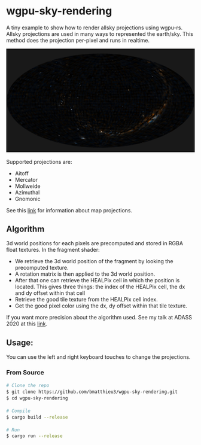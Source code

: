 # wgpu-sky-rendering

A tiny example to show how to render allsky projections using wgpu-rs.
Allsky projections are used in many ways to represented the earth/sky.
This method does the projection per-pixel and runs in realtime.

![Aitoff projection rendering of the sky](./screenshot.png)

Supported projections are:
* Aitoff
* Mercator
* Mollweide
* Azimuthal
* Gnomonic

See this [link](https://en.wikipedia.org/wiki/List_of_map_projections) for information about map projections.

## Algorithm

3d world positions for each pixels are precomputed and stored in RGBA float textures.
In the fragment shader:

* We retrieve the 3d world position of the fragment by looking the precomputed texture.
* A rotation matrix is then applied to the 3d world position.
* After that one can retrieve the HEALPix cell in which the position is located. This gives three things: the index of the HEALPix cell, the dx and dy offset within that cell
* Retrieve the good tile texture from the HEALPix cell index.
* Get the good pixel color using the dx, dy offset within that tile texture.

If you want more precision about the algorithm used. See my talk at ADASS 2020 at this [link](https://www.youtube.com/watch?v=TILtJOiiRoc).

## Usage:

You can use the left and right keyboard touches to change the projections.

### From Source

```sh
# Clone the repo
$ git clone https://github.com/bmatthieu3/wgpu-sky-rendering.git
$ cd wgpu-sky-rendering

# Compile
$ cargo build --release

# Run
$ cargo run --release
```

